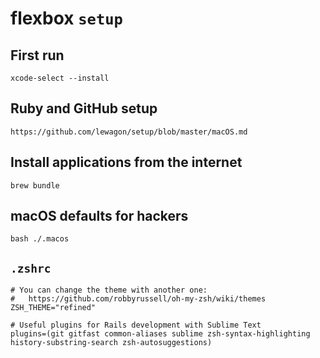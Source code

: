 # flexbox `setup`

## First run

```console
xcode-select --install
```

## Ruby and GitHub setup

```console
https://github.com/lewagon/setup/blob/master/macOS.md
```

## Install applications from the internet

```console
brew bundle
```

## macOS defaults for hackers

```console
bash ./.macos
```

## `.zshrc`

```console
# You can change the theme with another one:
#   https://github.com/robbyrussell/oh-my-zsh/wiki/themes
ZSH_THEME="refined"

# Useful plugins for Rails development with Sublime Text
plugins=(git gitfast common-aliases sublime zsh-syntax-highlighting history-substring-search zsh-autosuggestions)
```
